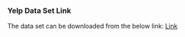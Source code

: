 ### Yelp Data Set Link

The data set can be downloaded from the below link:
[Link](https://www.yelp.com/dataset/download)
